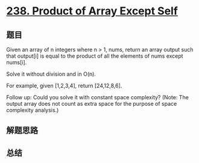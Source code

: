 # [238. Product of Array Except Self](https://leetcode.com/problems/product-of-array-except-self/)

## 题目

        
Given an array of n integers where n > 1, nums, return an array output such that output[i] is equal to the product of all the elements of nums except nums[i].

Solve it without division and in O(n).

For example, given [1,2,3,4], return [24,12,8,6].

Follow up:
Could you solve it with constant space complexity? (Note: The output array does not count as extra space for the purpose of space complexity analysis.)
      

## 解题思路


## 总结


